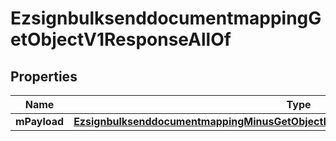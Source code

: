 
# EzsignbulksenddocumentmappingGetObjectV1ResponseAllOf

## Properties
Name | Type | Description | Notes
------------ | ------------- | ------------- | -------------
**mPayload** | [**EzsignbulksenddocumentmappingMinusGetObjectMinusV1MinusResponseMinusMPayload**](EzsignbulksenddocumentmappingMinusGetObjectMinusV1MinusResponseMinusMPayload.md) |  | 



